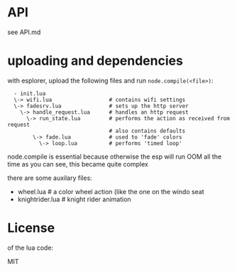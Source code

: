 # API

see API.md

# uploading and dependencies

with esplorer, upload the following files and run `node.compile(<file>)`:

```
  - init.lua
  \-> wifi.lua                  # contains wifi settings
  \-> fadesrv.lua               # sets up the http server
    \-> handle_request.lua      # handles an http request
      \-> run_state.lua         # performs the action as received from request
                                # also contains defaults
        \-> fade.lua            # used to 'fade' colors
          \-> loop.lua          # performs 'timed loop'
```

node.compile is essential because otherwise the esp will run OOM all the time
as you can see, this became quite complex

there are some auxilary files:

  - wheel.lua       # a color wheel action (like the one on the windo seat
  - knightrider.lua # knight rider animation

# License

of the lua code:

MIT
